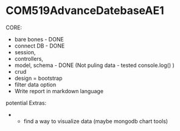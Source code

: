 # COM519AdvanceDatebaseAE1

CORE:
- bare bones - DONE
- connect DB - DONE
- session, 
- controllers, 
- model, schema - DONE (Not puling data - tested console.log() )
- crud
- design = bootstrap
- filter data option
- Write report in markdown language


potential Extras:
- - find a way to visualize data (maybe mongodb chart tools)